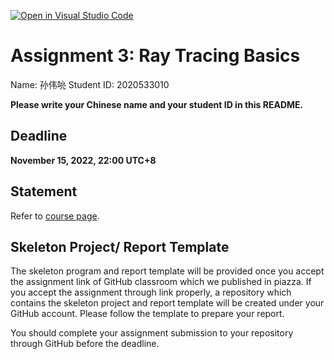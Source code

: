 [![Open in Visual Studio Code](https://classroom.github.com/assets/open-in-vscode-c66648af7eb3fe8bc4f294546bfd86ef473780cde1dea487d3c4ff354943c9ae.svg)](https://classroom.github.com/online_ide?assignment_repo_id=9213879&assignment_repo_type=AssignmentRepo)
# Assignment 3: Ray Tracing Basics

Name:  孙伟喨
Student ID:  2020533010

**Please write your Chinese name and your student ID in this README.**

## Deadline

**November 15, 2022, 22:00 UTC+8**

## Statement

Refer to [course page](https://faculty.sist.shanghaitech.edu.cn/faculty/liuxp/course/cs171.01/).

## Skeleton Project/ Report Template

The skeleton program and report template will be provided once you accept the assignment link of GitHub classroom which we published in piazza. If you accept the assignment through link properly, a repository which contains the skeleton project and report template will be created under your GitHub account. Please follow the template to prepare your report.

You should complete your assignment submission to your repository through GitHub before the deadline.
